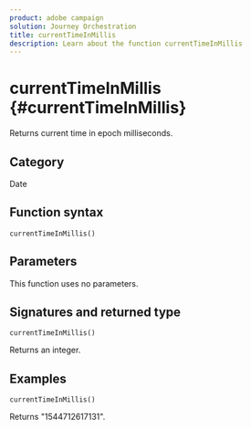 ```yaml
---
product: adobe campaign
solution: Journey Orchestration
title: currentTimeInMillis
description: Learn about the function currentTimeInMillis
---
```


# currentTimeInMillis {#currentTimeInMillis}

Returns current time in epoch milliseconds.

## Category

Date

## Function syntax

`currentTimeInMillis()`

## Parameters

This function uses no parameters.

## Signatures and returned type

`currentTimeInMillis()`

Returns an integer.

## Examples

`currentTimeInMillis()`

Returns "1544712617131".

